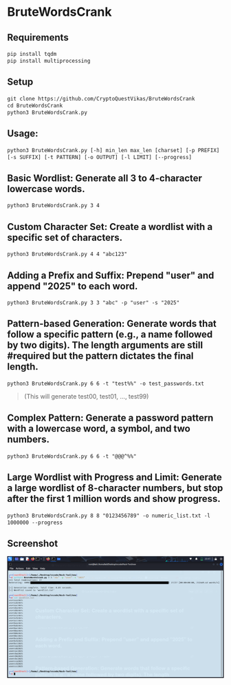 # BruteWordsCrank
## Requirements 
```
pip install tqdm
pip install multiprocessing
```
## Setup
```
git clone https://github.com/CryptoQuestVikas/BruteWordsCrank
cd BruteWordsCrank
python3 BruteWordsCrank.py
```

## Usage:
```
python3 BruteWordsCrank.py [-h] min_len max_len [charset] [-p PREFIX] [-s SUFFIX] [-t PATTERN] [-o OUTPUT] [-l LIMIT] [--progress]
```

## Basic Wordlist: Generate all 3 to 4-character lowercase words.
```
python3 BruteWordsCrank.py 3 4
```

## Custom Character Set: Create a wordlist with a specific set of characters.
```
python3 BruteWordsCrank.py 4 4 "abc123"
```

## Adding a Prefix and Suffix: Prepend "user" and append "2025" to each word.
```
python3 BruteWordsCrank.py 3 3 "abc" -p "user" -s "2025"
```

## Pattern-based Generation: Generate words that follow a specific pattern (e.g., a name followed by two digits). The length arguments are still #required but the pattern dictates the final length.
```
python3 BruteWordsCrank.py 6 6 -t "test%%" -o test_passwords.txt
```

> (This will generate test00, test01, ..., test99)

## Complex Pattern: Generate a password pattern with a lowercase word, a symbol, and two numbers.
```
python3 BruteWordsCrank.py 6 6 -t "@@@^%%"
```
## Large Wordlist with Progress and Limit: Generate a large wordlist of 8-character numbers, but stop after the first 1 million words and show progress.
```
python3 BruteWordsCrank.py 8 8 "0123456789" -o numeric_list.txt -l 1000000 --progress
```
## Screenshot
![](img/1.png)
